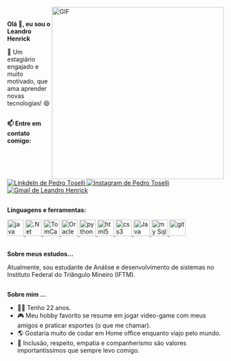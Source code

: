 <img align="right" alt="GIF" src="https://media.giphy.com/media/KzJkzjggfGN5Py6nkT/giphy.gif" width="400px"> <br>


<div id="title">
  <p><strong>Olá 👋, eu sou o Leandro Henrick</strong></p>
  <p> 🚀 Um estagiário engajado e muito motivado, que ama aprender novas tecnologias! 😄 </p>
</div>

##

<div id="social">
  <p><strong>📫 Entre em contato comigo:</strong></p>
  <a target="_blank" href="https://www.linkedin.com/in/leandro-henrick-a99a06175/" rel="nofollow">
   <img alt="LinkdeIn de Pedro Toselli" src="https://img.shields.io/badge/LinkedIn-0077B5?style=for-the-badge&logo=linkedin&logoColor=white">
  </a>
  <a target="_blank" href="https://www.instagram.com/leandrohsn/" rel="nofollow">
   <img alt="Instagram de Pedro Toselli" src="https://img.shields.io/badge/Instagram-E4405F?style=for-the-badge&logo=instagram&logoColor=white">
  </a>
  <a href="mailto:leandrohenrick96@hotmail.com?Subject=Título%20da%20mensagem">
    <img alt="Gmail de Leandro Henrick" src="https://img.shields.io/badge/Gmail-D14836?style=for-the-badge&logo=gmail&logoColor=white">
  </a>
</div>

##

<div id="tools">
  <p><strong>Linguagens e ferramentas: </strong></p>
  <a target="_blank" href="https://www.w3schools.com/tags/default.asp" rel="nofollow">
    <img alt="java" width="38px" src="https://cdn.iconscout.com/icon/free/png-256/java-60-1174953.png" />
  </a>
  <a target="_blank" href="https://www.w3schools.com/tags/default.asp" rel="nofollow">
    <img alt=".Net" width="38px" src="https://icon-library.com/images/vb-net-icon/vb-net-icon-1.jpg" />
  </a>
  <a target="_blank" href="https://www.w3schools.com/tags/default.asp" rel="nofollow">
    <img alt="TomCat" width="38px" src="https://img.icons8.com/color/452/tomcat.png" />
  </a>
  <a target="_blank" href="https://www.w3schools.com/tags/default.asp" rel="nofollow">
    <img alt="Oracle" width="38px" src="https://cdn4.iconfinder.com/data/icons/flat-brand-logo-2/512/oracle-512.png" />
  </a>
  <a target="_blank" href="https://www.w3schools.com/tags/default.asp" rel="nofollow">
    <img alt="python" width="38px" src="https://cdn3.iconfinder.com/data/icons/logos-and-brands-adobe/512/267_Python-512.png" />
  <a target="_blank" href="https://www.w3schools.com/tags/default.asp" rel="nofollow">
    <img alt="html5" width="38px" src="https://cdn.jsdelivr.net/gh/devicons/devicon/icons/html5/html5-plain.svg" />
  </a>
  <a target="_blank" href="https://www.w3schools.com/cssref/default.asp" rel="nofollow">
    <img alt="css3" width="38px" src="https://cdn.jsdelivr.net/gh/devicons/devicon/icons/css3/css3-plain.svg" />
  </a>
  <a target="_blank" href="https://www.w3schools.com/jsref/default.asp" rel="nofollow">
    <img alt="Java script" width="38px" src="https://cdn.jsdelivr.net/gh/devicons/devicon/icons/javascript/javascript-plain.svg" />
  </a>
  <a target="_blank" href="https://dev.mysql.com/doc/" rel="nofollow">
    <img alt="my Sql" width="38px" src="https://cdn.jsdelivr.net/gh/devicons/devicon/icons/mysql/mysql-plain.svg" />
  </a>
  <a target="_blank" href="https://git-scm.com/doc" rel="nofollow">
    <img alt="git" width="38px" src="https://cdn.jsdelivr.net/gh/devicons/devicon/icons/git/git-plain.svg" />
  </a>
</div>

##

<div id="study">
  <p> <strong>Sobre meus estudos...</strong></P>
  <p> Atualmente, sou estudante de Análise e desenvolvimento de sistemas no Instituto Federal do Triângulo Mineiro (IFTM). </p>  
</div>

##

<div id="about">
  <p><strong>Sobre mim ...</strong></p>
  <ul>
    <li>🙇‍♂️  Tenho 22 anos. </li>
    <li>🎮  Meu hobby favorito se resume em jogar video-game com meus amigos e praticar esportes (o que me chamar). </li>
    <li>🌎  Gostaria muito de codar em Home office enquanto viajo pelo mundo. </li>
    <li>💁  Inclusão, respeito, empatia e companherismo são valores importantíssimos que sempre levo comigo.</li>
  </ul>
</div>
